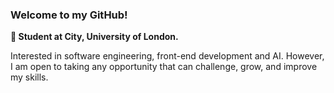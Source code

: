 <h3>Welcome to my GitHub!</h3>
<b>🏫 Student at City, University of London.</b>
   
<p> Interested in software engineering, front-end development and AI. However, I am open to taking any opportunity that can challenge, grow, and improve my skills. </p>
